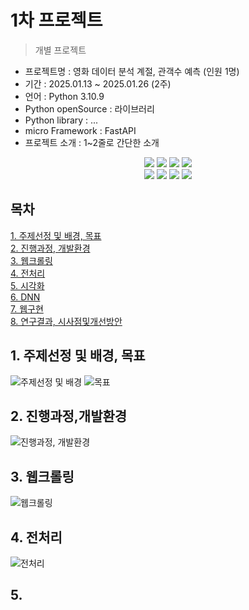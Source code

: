 # 1차 프로젝트
> 개별 프로젝트

- 프로젝트명 : 영화 데이터 분석 계절, 관객수 예측 (인원 1명)
- 기간 : 2025.01.13 ~ 2025.01.26 (2주)
- 언어 : Python 3.10.9
- Python openSource : 라이브러리
- Python library : ...
- micro Framework : FastAPI
- 프로젝트 소개 :  1~2줄로 간단한 소개

<div align=center> 
  <img src="https://img.shields.io/badge/python-3776AB?style=for-the-badge&logo=python&logoColor=white"> 
  <img src="https://img.shields.io/badge/tensorflow-55ff55?style=for-the-badge&logo=fastapi&logoColor=white">
  <img src="https://img.shields.io/badge/sklearn-55ff55?style=for-the-badge&logo=fastapi&logoColor=white">
  <img src="https://img.shields.io/badge/fastapi-FF0000?style=for-the-badge&logo=fastapi&logoColor=white">
</div>
<div align=center> 
  <img src="https://img.shields.io/badge/bootstrap-7952B3?style=for-the-badge&logo=bootstrap&logoColor=white">
  <img src="https://img.shields.io/badge/html5-E34F26?style=for-the-badge&logo=html5&logoColor=white"> 
  <img src="https://img.shields.io/badge/css-1572B6?style=for-the-badge&logo=css3&logoColor=white"> 
  <img src="https://img.shields.io/badge/jquery-0769AD?style=for-the-badge&logo=jquery&logoColor=white">
</div>

## 목차
[1. 주제선정 및 배경, 목표](https://github.com/user-attachments/assets/5f1ade67-551a-4f62-af56-e2afbdb878d5)<br>
[2. 진행과정, 개발환경](https://github.com/user-attachments/assets/683f2756-480a-4552-8638-3af1043b6f6a)<br>
[3. 웹크롤링](https://github.com/user-attachments/assets/ed9d8731-b89e-4e8b-b65c-4ff459b3a1c0)<br>
[4. 전처리](https://github.com/user-attachments/assets/0576c70e-7d07-4b79-95ad-57df93e131ae)<br>
[5. 시각화](https://github.com/user-attachments/assets/ed22b601-fb8a-4e2f-bd89-c0e354221470)<br>
[6. DNN](https://github.com/user-attachments/assets/fa893fcc-f7b0-4ff3-ae6c-a9371bb43b19)<br>
[7. 웹구현](https://github.com/user-attachments/assets/871888d6-edfb-48b8-b95d-f47114bf9802)<br>
[8. 연구결과, 시사점및개선방안](https://github.com/user-attachments/assets/3969039f-83ef-4a00-ba2d-e1209134b449)<br>

## 1. 주제선정 및 배경, 목표
![주제선정 및 배경](https://github.com/yeonhwa88/1stPersonalProject?tab=readme-ov-file#1-주제선정-및-배경-목표)
![목표](https://github.com/user-attachments/assets/57b30fb3-f392-4967-a7b6-e65118f23633)
## 2. 진행과정,개발환경
![진행과정, 개발환경](https://github.com/yeonhwa88/1stPersonalProject?tab=readme-ov-file#2-진행과정개발환경)
## 3. 웹크롤링
![웹크롤링](https://github.com/user-attachments/assets/ed9d8731-b89e-4e8b-b65c-4ff459b3a1c0)
## 4. 전처리
![전처리](https://github.com/user-attachments/assets/0576c70e-7d07-4b79-95ad-57df93e131ae)<br>

## 5.


